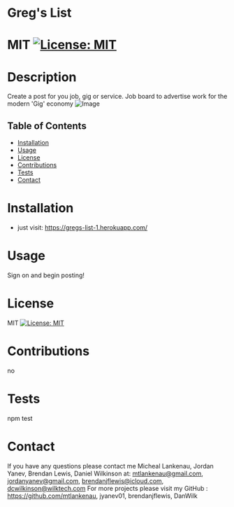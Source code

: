 # Greg's List
  # MIT [![License: MIT](https://img.shields.io/badge/License-MIT-yellow.svg)](https://opensource.org/licenses/MIT)

  # Description
  Create a post for you job, gig or service. Job board to advertise work for the modern 'Gig' economy
  ![Image](https://user-images.githubusercontent.com/86720945/153517402-6923104c-b035-4635-a79f-4846856ca3a2.png)

  ## Table of Contents
  * [Installation](#installation)
  * [Usage](#usage)
  * [License](#license)
  * [Contributions](#contributions)
  * [Tests](#tests)
  * [Contact](#contact)

  

  # Installation
  * just visit: https://gregs-list-1.herokuapp.com/


  # Usage
  Sign on and begin posting!

  # License
  MIT [![License: MIT](https://img.shields.io/badge/License-MIT-yellow.svg)](https://opensource.org/licenses/MIT)

  # Contributions
  no

  # Tests
  npm test

  # Contact
  If you have any questions please contact me Micheal Lankenau, Jordan Yanev, Brendan Lewis, Daniel Wilkinson at: mtlankenau@gmail.com, jordanyanev@gmail.com, brendanjflewis@icloud.com, dcwilkinson@wilktech.com 
  For more projects please visit my GitHub : https://github.com/mtlankenau, jyanev01, brendanjflewis, DanWilk
